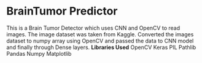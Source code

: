 # BrainTumor Predictor
 This is a Brain Tumor Detector which uses CNN and OpenCV to read images. 
 The image dataset was taken from Kaggle. 
 Converted the images dataset to numpy array using OpenCV and passed the data to CNN model and finally through Dense layers.
  **Libraries Used**
    OpenCV
    Keras
    PIL
    Pathlib
    Pandas
    Numpy
    Matplotlib
